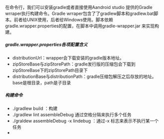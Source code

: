 在命令行，我们可以安装gradle或者直接使用Aandroid studio 提供的Gradle wrraper执行构建命令。Gradle wrraper包含了了gradlew脚本和gradlew.bat脚本。前者给UNIX使用，后者给Windows使用。脚本依赖gradle.wrapper.properties的配置，在脚本中调用gradle-wrapper.jar 来实现构建。

##### gradle.wrapper.properties各项配置含义

- distributionUrl：wrapper会下载安装的gradle版本地址。
- zipStoreBase与zipStorePath：gradle发行版的压缩包会下载到zipStoreBase下的zipStorePath目录下
- distributionBase与distributionPath：gradle压缩包解压之后存放的地址。base是根目录，path是子目录

##### 构建命令
- ./gradlew build ：构建
- ./gradlew lint assembleDebug 通过空格分隔来执行多个任务
- ./graldew assembleDebug -x lindebug ：通过-x 标志来表示不执行某一个任务
- 